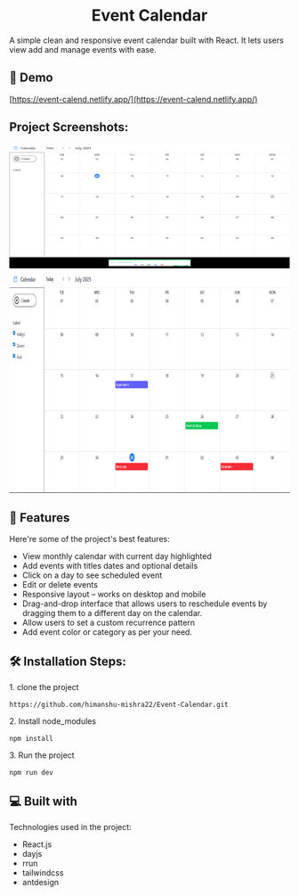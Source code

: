 <h1 align="center" id="title">Event Calendar</h1>

<p id="description">A simple clean and responsive event calendar built with React. It lets users view add and manage events with ease.</p>

<h2>🚀 Demo</h2>

[https://event-calend.netlify.app/](https://event-calend.netlify.app/)

<h2>Project Screenshots:</h2>

<img src="https://github.com/himanshu-mishra22/Event-Calendar/blob/main/ScreenShots/Screenshot%202025-07-21%20121104.png?raw=true" alt="project-screenshot" width="1000" height="200/">

<img src="https://github.com/himanshu-mishra22/Event-Calendar/blob/e1d5dc38b3805bb90d43da4aa25205f480e8d44c/ScreenShots/Screenshot%202025-07-21%20121223.png?raw=true" alt="project-screenshot" width="1000" height="20/">

<img src="https://github.com/himanshu-mishra22/Event-Calendar/blob/main/ScreenShots/Screenshot%202025-07-21%20121302.png?raw=true" alt="project-screenshot" width="1000" height="400/">

  
  
<h2>🧐 Features</h2>

Here're some of the project's best features:

*   View monthly calendar with current day highlighted
*   Add events with titles dates and optional details
*   Click on a day to see scheduled event
*   Edit or delete events
*   Responsive layout – works on desktop and mobile
*   Drag-and-drop interface that allows users to reschedule events by dragging them to a different day on the calendar.
*   Allow users to set a custom recurrence pattern
*   Add event color or category as per your need.

<h2>🛠️ Installation Steps:</h2>

<p>1. clone the project</p>

```
https://github.com/himanshu-mishra22/Event-Calendar.git
```

<p>2. Install node_modules</p>

```
npm install
```

<p>3. Run the project</p>

```
npm run dev
```

  
  
<h2>💻 Built with</h2>

Technologies used in the project:

*   React.js
*   dayjs
*   rrun
*   tailwindcss
*   antdesign
